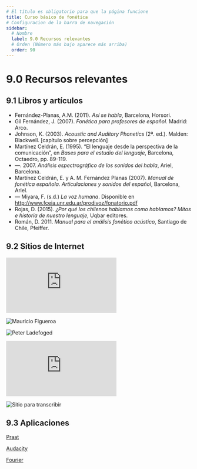 ```yaml
---
# El título es obligatorio para que la página funcione
title: Curso básico de fonética
# Configuracion de la barra de navegación
sidebar:
  # Nombre
  label: 9.0 Recursos relevantes
  # Orden (Número más bajo aparece más arriba)
  order: 90
---
```

# 9.0 Recursos relevantes

## 9.1 Libros y artículos

- Fernández-Planas, A.M. (2011). *Así se habla*, Barcelona, Horsori.
- Gil Fernández, J. (2007). *Fonética para profesores de español*. Madrid: Arco.
- Johnson, K. (2003). *Acoustic and Auditory Phonetics* (2ª. ed.). Malden: Blackwell. [capítulo sobre percepción]
- Martínez Celdrán, E. (1995). “El lenguaje desde la perspectiva de la comunicación”, en *Bases para el estudio del lenguaje*, Barcelona, Octaedro, pp. 89-119.
-  —. 2007. *Análisis espectrográfico de los sonidos del habla*, Ariel, Barcelona.
- Martínez Celdrán, E. y A. M. Fernández Planas (2007). *Manual de fonética española. Articulaciones y sonidos del español*, Barcelona, Ariel.
- — Miyara, F. (s.d.) *La voz humana*. Disponible en http://www.fceia.unr.edu.ar/prodivoz/fonatorio.pdf
- Rojas, D. (2015). *¿Por qué los chilenos hablamos como hablamos? Mitos e historia de nuestro lenguaje*, Uqbar editores.
- Román, D. 2011. *Manual para el análisis fonético acústico*, Santiago de Chile, Pfeiffer.

## 9.2 Sitios de Internet

![Alexis Irribar](https://paginaspersonales.deusto.es/airibar/Fonetica/Fonetica.html)

![Mauricio Figueroa](http://www.mauriciofigueroa.cl/03_teaching/)

![Peter Ladefoged](https://linguistics.ucla.edu/people/ladefoge/) 

![Joaquim Llisterri](https://joaquimllisterri.cat/phonetics/fon_anal_acus/Analisis_Acustico.html)

![Sitio para transcribir](https://ipa.typeit.org)




## 9.3 Aplicaciones

[Praat](https://www.fon.hum.uva.nl/praat/)

[Audacity](https://www.audacityteam.org)

[Fourier](https://phet.colorado.edu/en/simulations/fourier-making-waves/about)

